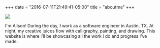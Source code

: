 +++
date = "2016-07-11T21:49:41-05:00"
title = "aboutme"
+++

<div class="container">
    <div class="row">
      <div class="col-md-4 vcenter col-sm-6 col-xs-12 center-block">
        <img src="/img/me.jpg" class="img-circle center-block">
      </div><!--
      --><div class="col-md-8 col-sm-6 col-xs-12 vcenter center-block">
        <p> I'm Alison! During the day, I work as a software engineer in Austin, TX. At night, my creative juices flow with calligraphy, painting, and drawing. This website is where I'll be showcasing all the work I do and progress I've made. </p>
      </div>
    </div>
    <div id="footer"></div>
  </div> <!-- /container -->
</body>